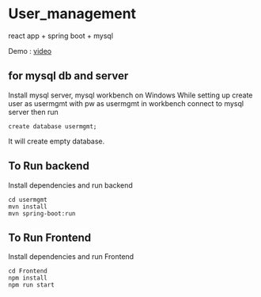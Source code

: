 # User_management
react app + spring boot + mysql 


Demo : [video](https://youtu.be/c-BTl0NTe00)

## for mysql db and server
Install mysql server, mysql workbench on Windows
While setting up create user as usermgmt with pw as usermgmt
in workbench connect to mysql server
then run
```
create database usermgmt; 
```
It will create empty database.
## To Run backend
Install dependencies and run backend
```
cd usermgmt
mvn install
mvn spring-boot:run
```
## To Run Frontend
Install dependencies and run Frontend
```
cd Frontend
npm install 
npm run start
```
